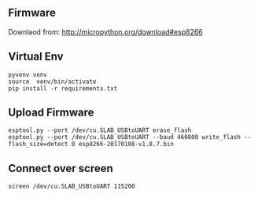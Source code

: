 ## Firmware

Downlaod from: http://micropython.org/download#esp8266

## Virtual Env

```
pyvenv venv
source  venv/bin/activate
pip install -r requirements.txt
```

## Upload Firmware

```
esptool.py --port /dev/cu.SLAB_USBtoUART erase_flash
esptool.py --port /dev/cu.SLAB_USBtoUART --baud 460800 write_flash --flash_size=detect 0 esp8266-20170108-v1.8.7.bin
```

## Connect over screen

```
screen /dev/cu.SLAB_USBtoUART 115200
```



